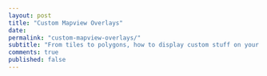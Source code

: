 ```yaml
---
layout: post
title: "Custom Mapview Overlays"
date:
permalink: "custom-mapview-overlays/"
subtitle: "From tiles to polygons, how to display custom stuff on your iOS mapviews"
comments: true
published: false
---
```

